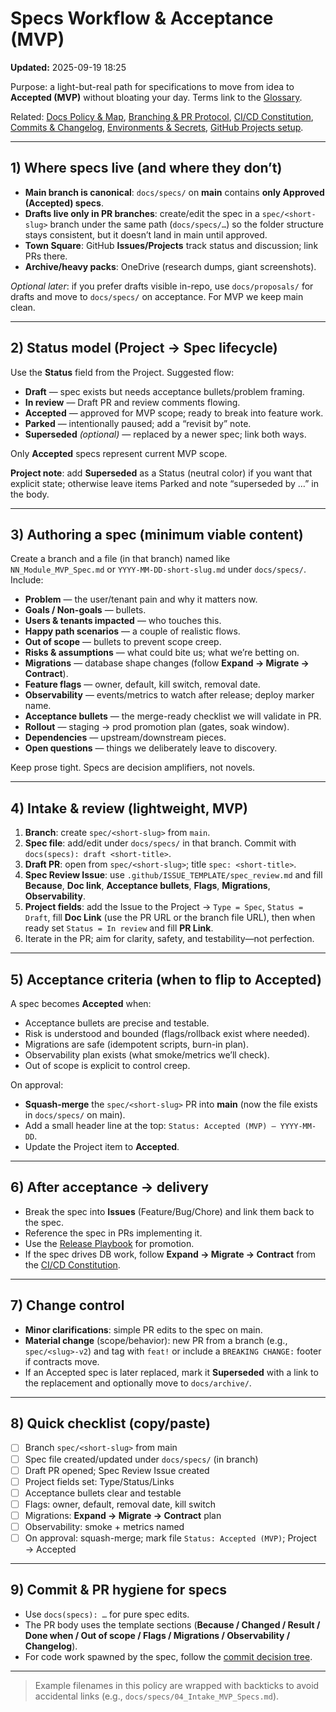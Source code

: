 # Specs Workflow & Acceptance (MVP)
**Updated:** 2025-09-19 18:25

Purpose: a light-but-real path for specifications to move from idea to **Accepted (MVP)** without bloating your day. Terms link to the [Glossary](../reference/glossary.md).

Related: [Docs Policy & Map](docs_policy.md), [Branching & PR Protocol](branching_and_prs.md), [CI/CD Constitution](ci_cd_constitution.md), [Commits & Changelog](commits_and_changelog.md), [Environments & Secrets](env_and_secrets.md), [GitHub Projects setup](../runbooks/github_projects_setup.md).

---

## 1) Where specs live (and where they don’t)
- **Main branch is canonical**: `docs/specs/` on **main** contains **only Approved (Accepted) specs**.
- **Drafts live only in PR branches**: create/edit the spec in a `spec/<short-slug>` branch under the same path (`docs/specs/…`) so the folder structure stays consistent, but it doesn’t land in main until approved.
- **Town Square**: GitHub **Issues/Projects** track status and discussion; link PRs there.
- **Archive/heavy packs**: OneDrive (research dumps, giant screenshots).

*Optional later*: if you prefer drafts visible in-repo, use `docs/proposals/` for drafts and move to `docs/specs/` on acceptance. For MVP we keep main clean.

---

## 2) Status model (Project → Spec lifecycle)
Use the **Status** field from the Project. Suggested flow:

- **Draft** — spec exists but needs acceptance bullets/problem framing.  
- **In review** — Draft PR and review comments flowing.  
- **Accepted** — approved for MVP scope; ready to break into feature work.  
- **Parked** — intentionally paused; add a “revisit by” note.  
- **Superseded** *(optional)* — replaced by a newer spec; link both ways.

Only **Accepted** specs represent current MVP scope.

**Project note**: add **Superseded** as a Status (neutral color) if you want that explicit state; otherwise leave items Parked and note “superseded by …” in the body.

---

## 3) Authoring a spec (minimum viable content)
Create a branch and a file (in that branch) named like `NN_Module_MVP_Spec.md` or `YYYY-MM-DD-short-slug.md` under `docs/specs/`. Include:

- **Problem** — the user/tenant pain and why it matters now.  
- **Goals / Non-goals** — bullets.  
- **Users & tenants impacted** — who touches this.  
- **Happy path scenarios** — a couple of realistic flows.  
- **Out of scope** — bullets to prevent scope creep.  
- **Risks & assumptions** — what could bite us; what we’re betting on.  
- **Migrations** — database shape changes (follow **Expand → Migrate → Contract**).  
- **Feature flags** — owner, default, kill switch, removal date.  
- **Observability** — events/metrics to watch after release; deploy marker name.  
- **Acceptance bullets** — the merge-ready checklist we will validate in PR.  
- **Rollout** — staging → prod promotion plan (gates, soak window).  
- **Dependencies** — upstream/downstream pieces.  
- **Open questions** — things we deliberately leave to discovery.

Keep prose tight. Specs are decision amplifiers, not novels.

---

## 4) Intake & review (lightweight, MVP)
1) **Branch**: create `spec/<short-slug>` from `main`.  
2) **Spec file**: add/edit under `docs/specs/` in that branch. Commit with `docs(specs): draft <short-title>`.  
3) **Draft PR**: open from `spec/<short-slug>`; title `spec: <short-title>`.  
4) **Spec Review Issue**: use `.github/ISSUE_TEMPLATE/spec_review.md` and fill **Because**, **Doc link**, **Acceptance bullets**, **Flags**, **Migrations**, **Observability**.  
5) **Project fields**: add the Issue to the Project → `Type = Spec`, `Status = Draft`, fill **Doc Link** (use the PR URL or the branch file URL), then when ready set `Status = In review` and fill **PR Link**.  
6) Iterate in the PR; aim for clarity, safety, and testability—not perfection.

---

## 5) Acceptance criteria (when to flip to Accepted)
A spec becomes **Accepted** when:
- Acceptance bullets are precise and testable.  
- Risk is understood and bounded (flags/rollback exist where needed).  
- Migrations are safe (idempotent scripts, burn-in plan).  
- Observability plan exists (what smoke/metrics we’ll check).  
- Out of scope is explicit to control creep.

On approval:
- **Squash-merge** the `spec/<short-slug>` PR into **main** (now the file exists in `docs/specs/` on main).  
- Add a small header line at the top: `Status: Accepted (MVP) — YYYY-MM-DD`.  
- Update the Project item to **Accepted**.

---

## 6) After acceptance → delivery
- Break the spec into **Issues** (Feature/Bug/Chore) and link them back to the spec.  
- Reference the spec in PRs implementing it.  
- Use the [Release Playbook](../runbooks/release_playbook.md) for promotion.  
- If the spec drives DB work, follow **Expand → Migrate → Contract** from the [CI/CD Constitution](ci_cd_constitution.md).

---

## 7) Change control
- **Minor clarifications**: simple PR edits to the spec on main.  
- **Material change** (scope/behavior): new PR from a branch (e.g., `spec/<slug>-v2`) and tag with `feat!` or include a `BREAKING CHANGE:` footer if contracts move.  
- If an Accepted spec is later replaced, mark it **Superseded** with a link to the replacement and optionally move to `docs/archive/`.

---

## 8) Quick checklist (copy/paste)
- [ ] Branch `spec/<short-slug>` from main  
- [ ] Spec file created/updated under `docs/specs/` (in branch)  
- [ ] Draft PR opened; Spec Review Issue created  
- [ ] Project fields set: Type/Status/Links  
- [ ] Acceptance bullets clear and testable  
- [ ] Flags: owner, default, removal date, kill switch  
- [ ] Migrations: **Expand → Migrate → Contract** plan  
- [ ] Observability: smoke + metrics named  
- [ ] On approval: squash-merge; mark file `Status: Accepted (MVP)`; Project → Accepted

---

## 9) Commit & PR hygiene for specs
- Use `docs(specs): …` for pure spec edits.  
- The PR body uses the template sections (**Because / Changed / Result / Done when / Out of scope / Flags / Migrations / Observability / Changelog**).  
- For code work spawned by the spec, follow the [commit decision tree](commits_and_changelog.md#commit-intent-decision-tree).

---

> Example filenames in this policy are wrapped with backticks to avoid accidental links (e.g., `docs/specs/04_Intake_MVP_Specs.md`).